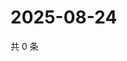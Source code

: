 # 2025-08-24

共 0 条

<!-- BEGIN ZHIHUVIDEO -->
<!-- 最后更新时间 Sun Aug 24 2025 19:08:33 GMT+0800 (China Standard Time) -->

<!-- END ZHIHUVIDEO -->
